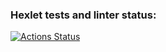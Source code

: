 ### Hexlet tests and linter status:
[![Actions Status](https://github.com/LeraKulida100/qa-engineer-project-84/actions/workflows/hexlet-check.yml/badge.svg)](https://github.com/LeraKulida100/qa-engineer-project-84/actions)